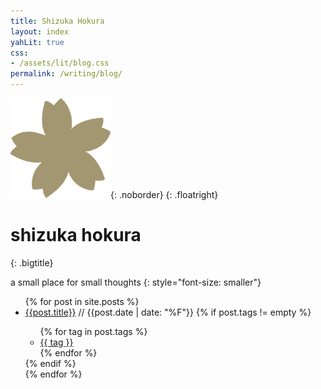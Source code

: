 ```yaml
---
title: Shizuka Hokura
layout: index
yahLit: true
css:
- /assets/lit/blog.css
permalink: /writing/blog/
---
```


![sakura flower](/assets/lit/icon-sakura_x160.png){: .noborder}
{: .floatright}

# shizuka hokura
{: .bigtitle}

a small place for small thoughts
{: style="font-size: smaller"}

<div class="postindex">
<ul>
    {% for post in site.posts %}
    <li>
      <a class="postlink" href="{{post.url}}">{{post.title}}</a>
      <span class="postinfo">
        // <span class="date">{{post.date | date: "%F"}}</span>
        {% if post.tags != empty %}
        <ul class="tags">
          {% for tag in post.tags %}
          <li><a href="/writing/blog/tags.html#{{tag}}">{{ tag }}</a></li>
          {% endfor %}
        </ul>
        {% endif %}
      </span>
    </li>
    {% endfor %}
  </ul>
</div>